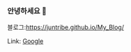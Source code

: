### 안녕하세요 👋
블로그:https://juntribe.github.io/My_Blog/

Link: [Google][googlelink]

[googlelink]: https://google.com "Go google"

<!--
**juntribe/juntribe** is a ✨ _special_ ✨ repository because its `README.md` (this file) appears on your GitHub profile.

Here are some ideas to get you started:

- 🔭 I’m currently working on ...
- 🌱 I’m currently learning ...
- 👯 I’m looking to collaborate on ...
- 🤔 I’m looking for help with ...
- 💬 Ask me about ...
- 📫 How to reach me: ...
- 😄 Pronouns: ...
- ⚡ Fun fact: ...
-->
